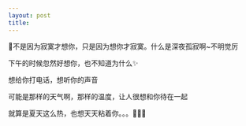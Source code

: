 ```yaml
---
layout: post
title: 
---
```


💑不是因为寂寞才想你，只是因为想你才寂寞。什么是深夜孤寂啊~不明觉厉

下午的时候忽然好想你，也不知道为什么✨

想给你打电话，想听你的声音

可能是那样的天气啊，那样的温度，让人很想和你待在一起

就算是夏天这么热，也想天天粘着你。。。🍬🍬💏

